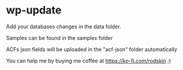 # wp-update

Add your databases changes in the data folder. 

Samples can be found in the samples folder

ACFs json fields will be uploaded in the "acf-json" folder automatically



You can help me by buying me coffee at https://ko-fi.com/rodskin ;)
